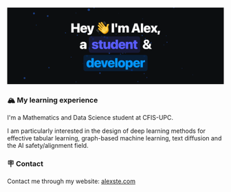 [![Presentation Image](assets/presentation.png)](https://alexste.com/)

### 🏔️ My learning experience 

I'm a Mathematics and Data Science student at CFIS-UPC.

I am particularly interested in the design of deep learning methods for effective tabular learning, graph-based machine learning, text diffusion and the AI safety/alignment field.

### 🪧 Contact
Contact me through my website: [alexste.com](https://alexste.com)
